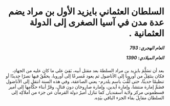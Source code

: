 <h1 dir="rtl">السلطان العثماني بايزيد الأول بن مراد يضم عدة مدن في آسيا الصغرى إلى الدولة العثمانية  .</h1>

<h5 dir="rtl">العام الهجري:  793

العام الميلادي: 1390

</h5>

<p dir="rtl">بعد أن تسَلَّمَ بايزيد بن مراد السلطةَ بعد مقتل أبيه، بَقِيَ على ما كان عليه من الجهادِ، فكان ينتَقِلُ من أوروبا إلى الأناضول ثم يعود مُسرعًا إلى أوروبا، يحقِّقُ فيها نصرًا جديدًا أو تنظيمًا حديثًا، حتى لُقِّبَ باسم يلدرم- يعني الصاعقة، وفي هذه السنة انتقل إلى الأناضول فضَمَّ إمارة منتشا، وإمارة آيدين، وإمارة صاروخان دون قتالٍ، وفَرَّ أبناء حكَّامها إلى أمير قسطموني مركز ولاية أسفنديار, كما تنازل أميرُ دولة القرمان عن جزء من أملاكِه إلى السلطان مقابِلَ بقاء الجزء الباقي بيَدِه.</p></br>
